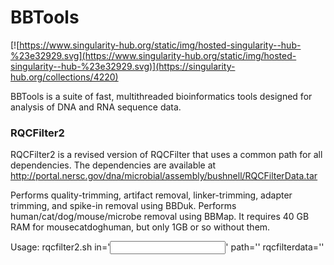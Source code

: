 # BBTools
[![https://www.singularity-hub.org/static/img/hosted-singularity--hub-%23e32929.svg](https://www.singularity-hub.org/static/img/hosted-singularity--hub-%23e32929.svg)](https://singularity-hub.org/collections/4220)

BBTools is a suite of fast, multithreaded bioinformatics tools designed for analysis of DNA and RNA sequence data.

### RQCFilter2
RQCFilter2 is a revised version of RQCFilter that uses a common path for all dependencies.
The dependencies are available at http://portal.nersc.gov/dna/microbial/assembly/bushnell/RQCFilterData.tar

Performs quality-trimming, artifact removal, linker-trimming, adapter trimming, and spike-in removal using BBDuk.
Performs human/cat/dog/mouse/microbe removal using BBMap.
It requires 40 GB RAM for mousecatdoghuman, but only 1GB or so without them.

Usage:  rqcfilter2.sh in='<input file>' path='<output directory>' rqcfilterdata='<path to RQCFilterData directory>'

